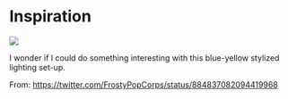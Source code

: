 # Inspiration

![](https://db-feed.s3.amazonaws.com/legacy/DEeSXUWUwAAPsA8-1499799342446.jpg)

I wonder if I could do something interesting with this blue-yellow stylized lighting set-up.

From: https://twitter.com/FrostyPopCorps/status/884837082094419968